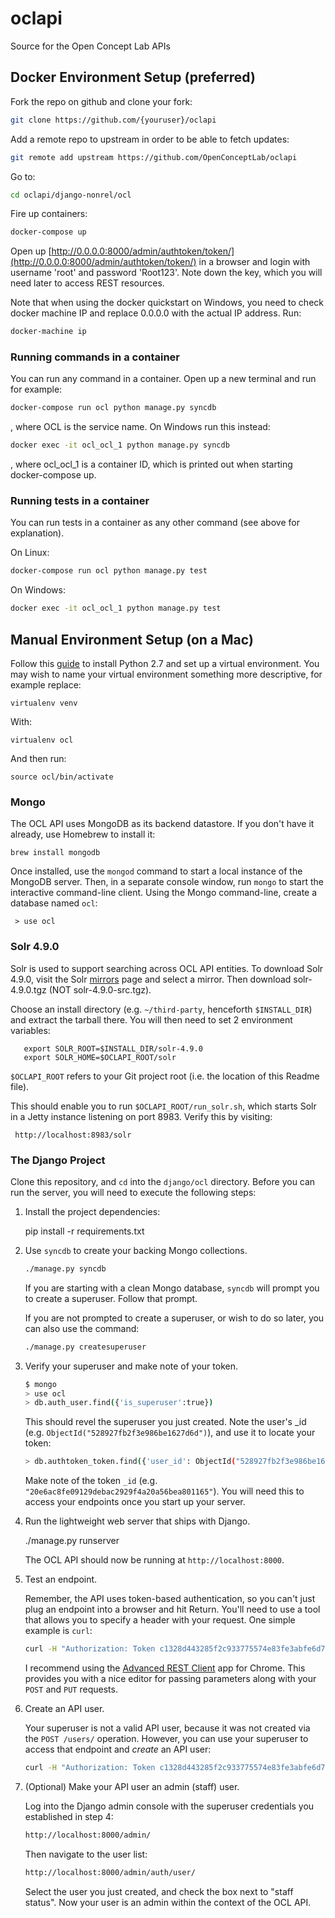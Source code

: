 oclapi
======

Source for the Open Concept Lab APIs

## Docker Environment Setup (preferred)

Fork the repo on github and clone your fork:
````sh
git clone https://github.com/{youruser}/oclapi
````

Add a remote repo to upstream in order to be able to fetch updates:
````sh
git remote add upstream https://github.com/OpenConceptLab/oclapi
````


Go to:
````sh
cd oclapi/django-nonrel/ocl
````

Fire up containers:
````sh
docker-compose up
````

Open up [http://0.0.0.0:8000/admin/authtoken/token/](http://0.0.0.0:8000/admin/authtoken/token/) in a browser and login with username 'root' and password 'Root123'. Note down
the key, which you will need later to access REST resources.

Note that when using the docker quickstart on Windows, you need to check docker machine IP and replace 0.0.0.0 with the actual IP address. Run:
````sh
docker-machine ip
````

### Running commands in a container

You can run any command in a container. Open up a new terminal and run for example:
````sh
docker-compose run ocl python manage.py syncdb
````
, where OCL is the service name.
On Windows run this instead:
````sh
docker exec -it ocl_ocl_1 python manage.py syncdb
````
, where ocl_ocl_1 is a container ID, which is printed out when starting docker-compose up.

### Running tests in a container
You can run tests in a container as any other command (see above for explanation).

On Linux:
````sh
docker-compose run ocl python manage.py test
````
On Windows:
````sh
docker exec -it ocl_ocl_1 python manage.py test
````

## Manual Environment Setup (on a Mac)

Follow this [guide](http://docs.python-guide.org/en/latest/starting/install/osx/) to install Python 2.7
and set up a virtual environment.  You may wish to name your virtual environment something more descriptive,
for example replace:

    virtualenv venv

With:

    virtualenv ocl

And then run:

    source ocl/bin/activate

### Mongo

The OCL API uses MongoDB as its backend datastore.  If you don't have it already, use Homebrew to install it:

    brew install mongodb

Once installed, use the `mongod` command to start a local instance of the MongoDB server.
Then, in a separate console window, run `mongo` to start the interactive command-line client.
Using the Mongo command-line, create a database named `ocl`:

     > use ocl

### Solr 4.9.0

Solr is used to support searching across OCL API entities.  To download Solr 4.9.0, visit the Solr [mirrors](http://www.apache.org/dyn/closer.cgi/lucene/solr/4.9.0) page and select a mirror.  Then download solr-4.9.0.tgz (NOT solr-4.9.0-src.tgz).

Choose an install directory (e.g. `~/third-party`, henceforth `$INSTALL_DIR`) and extract the tarball there.  You will then need to set 2 environment variables:

       export SOLR_ROOT=$INSTALL_DIR/solr-4.9.0
       export SOLR_HOME=$OCLAPI_ROOT/solr

`$OCLAPI_ROOT` refers to your Git project root (i.e. the location of this Readme file).

This should enable you to run `$OCLAPI_ROOT/run_solr.sh`, which starts Solr in a Jetty instance listening on port 8983.  Verify this by visiting:

     http://localhost:8983/solr

### The Django Project

Clone this repository, and `cd` into the `django/ocl` directory.
Before you can run the server, you will need to execute the following steps:

1. Install the project dependencies:

    pip install -r requirements.txt

2. Use `syncdb` to create your backing Mongo collections.

   ```sh
   ./manage.py syncdb
   ```

   If you are starting with a clean Mongo database, `syncdb` will prompt you to create a superuser.
   Follow that prompt.

   If you are not prompted to create a superuser, or wish to do so later, you can also use the command:

   ```sh
   ./manage.py createsuperuser
   ```
   
3. Verify your superuser and make note of your token.

   ```sh
   $ mongo
   > use ocl
   > db.auth_user.find({'is_superuser':true})
   ```

   This should revel the superuser you just created.  Note the user's _id (e.g. `ObjectId("528927fb2f3e986be1627d6d")`),
   and use it to locate your token:

   ```sh
   > db.authtoken_token.find({'user_id': ObjectId("528927fb2f3e986be1627d6d")})[0]
   ```

   Make note of the token `_id` (e.g. `"20e6ac8fe09129debac2929f4a20a56bea801165"`).  You will need this to access your endpoints
   once you start up your server.

4. Run the lightweight web server that ships with Django.

   ./manage.py runserver

   The OCL API should now be running at `http://localhost:8000`.

5. Test an endpoint.
   
   Remember, the API uses token-based authentication, so you can't just plug an endpoint into a browser and hit Return.
   You'll need to use a tool that allows you to specify a header with your request.  One simple example is `curl`:

   ```sh   
   curl -H "Authorization: Token c1328d443285f2c933775574e83fe3abfe6d7c0d" http://localhost:8000/users/
   ```

   I recommend using the [Advanced REST Client](https://chrome.google.com/webstore/detail/advanced-rest-client/hgmloofddffdnphfgcellkdfbfbjeloo?hl=en-US) app for Chrome.
   This provides you with a nice editor for passing parameters along with your `POST` and `PUT` requests.

6. Create an API user.
   
   Your superuser is not a valid API user, because it was not created via the `POST /users/` operation.
   However, you can use your superuser to access that endpoint and _create_ an API user:

   ```sh
   curl -H "Authorization: Token c1328d443285f2c933775574e83fe3abfe6d7c0d" -H "Content-Type: application/json" -d '{"username":"test","email":"test@test.com", "name":"TestyMcTest"}' http://localhost:8000/users/   
   ```

7. (Optional) Make your API user an admin (staff) user.

   Log into the Django admin console with the superuser credentials you established in step 4:

   ```sh
   http://localhost:8000/admin/
   ```

   Then navigate to the user list:

   ```sh
   http://localhost:8000/admin/auth/user/
   ```

   Select the user you just created, and check the box next to "staff status".  Now your user is an admin within the context of the OCL API.





    
